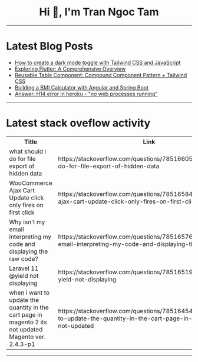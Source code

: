 <h1 align="center">Hi 👋, I'm Tran Ngoc Tam</h1>

---

# Latest Blog Posts 
<!-- BLOG-POST-LIST:START -->
- [How to create a dark mode toggle with Tailwind CSS and JavaScript](https://dev.to/mike_andreuzza/how-to-create-a-dark-mode-toggle-with-tailwind-css-and-javascript-1580)
- [Exploring Flutter: A Comprehensive Overview](https://dev.to/n968941/exploring-flutter-a-comprehensive-overview-51o8)
- [Reusable Table Component: Compound Component Pattern + Tailwind CSS](https://dev.to/devade/reusable-table-component-compound-component-pattern-tailwind-css-2eii)
- [Building a BMI Calculator with Angular and Spring Boot](https://dev.to/fullstackjava/building-a-bmi-calculator-with-angular-and-spring-boot-4j51)
- [Answer: H14 error in heroku - &quot;no web processes running&quot;](https://dev.to/maxangelo987/answer-h14-error-in-heroku-no-web-processes-running-4ja8)
<!-- BLOG-POST-LIST:END -->

---

# Latest stack oveflow activity
<table>
  <tr><th>Title</th><th>Link</th></tr>
  <!-- STACKOVERFLOW:START --><tr><td>what should i do for file export of hidden data</td><td>https://stackoverflow.com/questions/78516605/what-should-i-do-for-file-export-of-hidden-data</td></tr><tr><td>WooCommerce Ajax Cart Update click only fires on first click</td><td>https://stackoverflow.com/questions/78516584/woocommerce-ajax-cart-update-click-only-fires-on-first-click</td></tr><tr><td>Why isn&#39;t my email interpreting my code and displaying the raw code?</td><td>https://stackoverflow.com/questions/78516576/why-isnt-my-email-interpreting-my-code-and-displaying-the-raw-code</td></tr><tr><td>Laravel 11 @yield not displaying</td><td>https://stackoverflow.com/questions/78516519/laravel-11-yield-not-displaying</td></tr><tr><td>when i want to update the quantity in the cart page in magento 2 its not updated Magento ver. 2.4.3-p1</td><td>https://stackoverflow.com/questions/78516454/when-i-want-to-update-the-quantity-in-the-cart-page-in-magento-2-its-not-updated</td></tr><!-- STACKOVERFLOW:END -->
</table>

---


